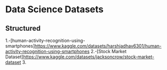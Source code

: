 # Data Science Datasets

## Structured 

1.-[human-activity-recognition-using-smartphones]https://www.kaggle.com/datasets/harshjadhav6301/human-activity-recognition-using-smartphones
2.-[Stock Market Dataset]https://www.kaggle.com/datasets/jacksoncrow/stock-market-dataset
3. 
